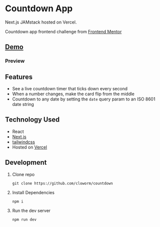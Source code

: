 # Countdown App

Next.js JAMstack hosted on Vercel.

Countdown app frontend challenge from [Frontend Mentor](https://www.frontendmentor.io/)

## [Demo](https://countdown.cloworm.vercel.app/)

### Preview

## Features
* See a live countdown timer that ticks down every second
* When a number changes, make the card flip from the middle
* Countdown to any date by setting the `date` query param to an ISO 8601 date string

## Technology Used

* React
* [Next.js](https://nextjs.org/)
* [tailwindcss](https://tailwindcss.com/)
* Hosted on [Vercel](https://vercel.com/)

## Development

  1. Clone repo

      ```
      git clone https://github.com/cloworm/countdown
      ```

2. Install Dependencies

      ```
      npm i
      ```

3. Run the dev server

      ```
      npm run dev
      ```
